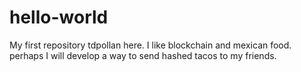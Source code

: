 # hello-world
My first repository
tdpollan here.  I like blockchain and mexican food.
perhaps I will develop a way to send hashed tacos to my friends.
